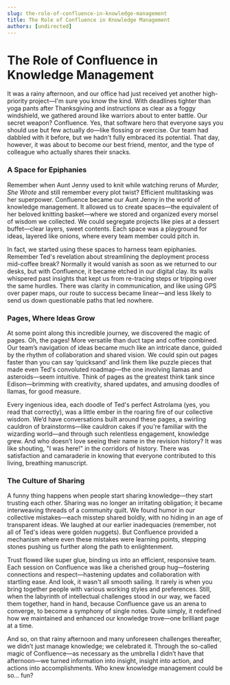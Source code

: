 ```yaml
---
slug: the-role-of-confluence-in-knowledge-management
title: The Role of Confluence in Knowledge Management
authors: [undirected]
---
```


# The Role of Confluence in Knowledge Management

It was a rainy afternoon, and our office had just received yet another high-priority project—I'm sure you know the kind. With deadlines tighter than yoga pants after Thanksgiving and instructions as clear as a foggy windshield, we gathered around like warriors about to enter battle. Our secret weapon? Confluence. Yes, that software hero that everyone says you should use but few actually do—like flossing or exercise. Our team had dabbled with it before, but we hadn't fully embraced its potential. That day, however, it was about to become our best friend, mentor, and the type of colleague who actually shares their snacks.

### A Space for Epiphanies

Remember when Aunt Jenny used to knit while watching reruns of *Murder, She Wrote* and still remember every plot twist? Efficient multitasking was her superpower. Confluence became our Aunt Jenny in the world of knowledge management. It allowed us to create spaces—the equivalent of her beloved knitting basket—where we stored and organized every morsel of wisdom we collected. We could segregate projects like pies at a dessert buffet—clear layers, sweet contents. Each space was a playground for ideas, layered like onions, where every team member could pitch in.

In fact, we started using these spaces to harness team epiphanies. Remember Ted's revelation about streamlining the deployment process mid-coffee break? Normally it would vanish as soon as we returned to our desks, but with Confluence, it became etched in our digital clay. Its walls whispered past insights that kept us from re-tracing steps or tripping over the same hurdles. There was clarity in communication, and like using GPS over paper maps, our route to success became linear—and less likely to send us down questionable paths that led nowhere.

### Pages, Where Ideas Grow

At some point along this incredible journey, we discovered the magic of pages. Oh, the pages! More versatile than duct tape and coffee combined. Our team’s navigation of ideas became much like an intricate dance, guided by the rhythm of collaboration and shared vision. We could spin out pages faster than you can say ‘quicksand’ and link them like puzzle pieces that made even Ted's convoluted roadmap—the one involving llamas and asteroids—seem intuitive. Think of pages as the greatest think tank since Edison—brimming with creativity, shared updates, and amusing doodles of llamas, for good measure.

Every ingenious idea, each doodle of Ted's perfect Astrolama (yes, you read that correctly), was a little ember in the roaring fire of our collective wisdom. We’d have conversations built around these pages, a swirling cauldron of brainstorms—like cauldron cakes if you're familiar with the wizarding world—and through such relentless engagement, knowledge grew. And who doesn’t love seeing their name in the revision history? It was like shouting, "I was here!" in the corridors of history. There was satisfaction and camaraderie in knowing that everyone contributed to this living, breathing manuscript.

### The Culture of Sharing

A funny thing happens when people start sharing knowledge—they start trusting each other. Sharing was no longer an irritating obligation; it became interweaving threads of a community quilt. We found humor in our collective mistakes—each misstep shared boldly, with no hiding in an age of transparent ideas. We laughed at our earlier inadequacies (remember, not all of Ted's ideas were golden nuggets). But Confluence provided a mechanism where even these mistakes were learning points, stepping stones pushing us further along the path to enlightenment.

Trust flowed like super glue, binding us into an efficient, responsive team. Each session on Confluence was like a cherished group hug—fostering connections and respect—hastening updates and collaboration with startling ease. And look, it wasn't all smooth sailing. It rarely is when you bring together people with various working styles and preferences. Still, when the labyrinth of intellectual challenges stood in our way, we faced them together, hand in hand, because Confluence gave us an arena to converge, to become a symphony of single notes. Quite simply, it redefined how we maintained and enhanced our knowledge trove—one brilliant page at a time.

And so, on that rainy afternoon and many unforeseen challenges thereafter, we didn’t just manage knowledge; we celebrated it. Through the so-called magic of Confluence—as necessary as the umbrella I didn’t have that afternoon—we turned information into insight, insight into action, and actions into accomplishments. Who knew knowledge management could be so… fun?